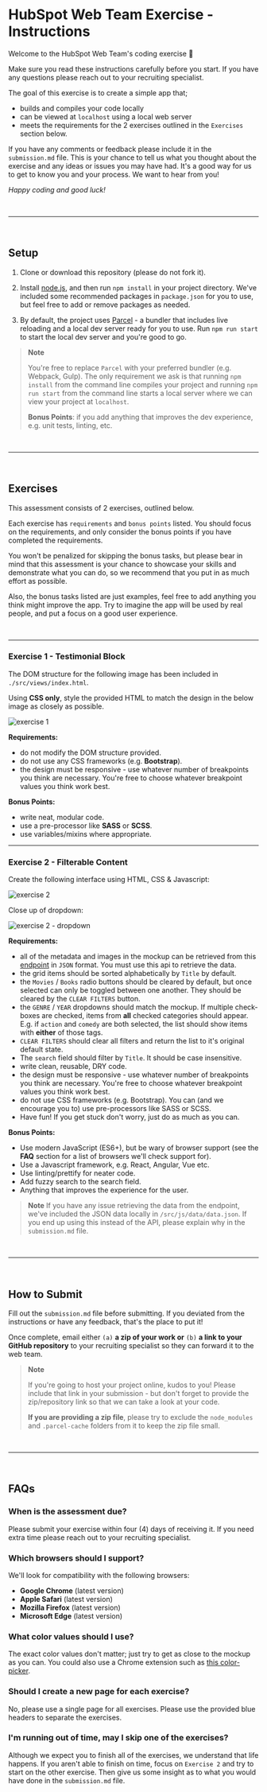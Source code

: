 # HubSpot Web Team Exercise - Instructions

Welcome to the HubSpot Web Team's coding exercise 👋

Make sure you read these instructions carefully before you start. If you have any questions please reach out to your recruiting specialist.

The goal of this exercise is to create a simple app that;

- builds and compiles your code locally
- can be viewed at `localhost` using a local web server
- meets the requirements for the 2 exercises outlined in the `Exercises` section below.

If you have any comments or feedback please include it in the `submission.md` file. This is your chance to tell us what you thought about the exercise and any ideas or issues you may have had. It's a good way for us to get to know you and your process. We want to hear from you!

*Happy coding and good luck!*

<br />

---

<br />

## Setup

1. Clone or download this repository (please do not fork it).

2. Install [node.js](https://nodejs.org/en/download/), and then run `npm install` in your project directory. We've included some recommended packages in `package.json` for you to use, but feel free to add or remove packages as needed.

3. By default, the project uses [Parcel](https://parceljs.org/) - a bundler that includes live reloading and a local dev server ready for you to use. Run `npm run start` to start the local dev server and you're good to go.

> **Note**
>
> You're free to replace `Parcel` with your preferred bundler (e.g. Webpack, Gulp). The only requirement we ask is that running `npm install` from the command line compiles your project and running `npm run start` from the command line starts a local server where we can view your project at `localhost`.
>
> **Bonus Points**: if you add anything that improves the dev experience, e.g. unit tests, linting, etc.

<br />

---

<br />

## Exercises

This assessment consists of 2 exercises, outlined below.

Each exercise has `requirements` and `bonus points` listed. You should focus on the requirements, and only consider the bonus points if you have completed the requirements.

You won't be penalized for skipping the bonus tasks, but please bear in mind that this assessment is your chance to showcase your skills and demonstrate what you can do, so we recommend that you put in as much effort as possible.

Also, the bonus tasks listed are just examples, feel free to add anything you think might improve the app. Try to imagine the app will be used by real people, and put a focus on a good user experience.

<br />

---

### Exercise 1 - Testimonial Block

The DOM structure for the following image has been included in `./src/views/index.html`.

Using **CSS only**, style the provided HTML to match the design in the below image as closely as possible.

![exercise 1](https://cdn2.hubspot.net/hubfs/53/web_team/web-team-test/exercise-1.png)

**Requirements:**

- do not modify the DOM structure provided.
- do not use any CSS frameworks (e.g. **Bootstrap**).
- the design must be responsive - use whatever number of breakpoints you think are necessary. You're free to choose whatever breakpoint values you think work best.

**Bonus Points:**

- write neat, modular code.
- use a pre-processor like **SASS** or
**SCSS**.
- use variables/mixins where appropriate.

---

### Exercise 2 - Filterable Content

Create the following interface using HTML, CSS & Javascript:

![exercise 2](./exercise-2.gif)

Close up of dropdown:

![exercise 2 - dropdown](https://cdn2.hubspot.net/hubfs/53/web_team/web-team-test/dropdown.png)

**Requirements:**

- all of the metadata and images in the mockup can be retrieved from this [endpoint](https://raw.githubusercontent.com/HubSpotWebTeam/CodeExercise/main/src/js/data/data.json) in `JSON` format. You must use this api to retrieve the data.
- the grid items should be sorted alphabetically by `Title` by default.
- the `Movies` / `Books` radio buttons should be cleared by default, but once selected can only be toggled between one another. They should be cleared by the `CLEAR FILTERS` button.
- the `GENRE` / `YEAR` dropdowns should match the mockup. If multiple check-boxes are checked, items from **all** checked categories should appear. E.g. if `action` and `comedy` are both selected, the list should show items with **either** of those tags.
- `CLEAR FILTERS` should clear all filters and return the list to it's original default state.
- The `search` field should filter by `Title`. It should be case insensitive.
- write clean, reusable, DRY code.
- the design must be responsive - use whatever number of breakpoints you think are necessary. You're free to choose whatever breakpoint values you think work best.
- do not use CSS frameworks (e.g. Bootstrap). You can (and we encourage you to) use pre-processors like SASS or SCSS.
- Have fun! If you get stuck don't worry, just do as much as you can.

**Bonus Points:**

- Use modern JavaScript (ES6+), but be wary of browser support (see the **FAQ** section for a list of browsers we'll check support for).
- Use a Javascript framework, e.g. React, Angular, Vue etc.
- Use linting/prettify for neater code.
- Add fuzzy search to the search field.
- Anything that improves the experience for the user.

> **Note** 
> If you have any issue retrieving the data from the endpoint, we've included the JSON data locally in `/src/js/data/data.json`. If you end up using this instead of the API, please explain why in the `submission.md` file.

<br />

---

<br />

## How to Submit

Fill out the `submission.md` file before submitting. If you deviated from the instructions or have any feedback, that's the place to put it!

 Once complete, email either `(a)` **a zip of your work or** `(b)` **a link to your GitHub repository** to your recruiting specialist so they can forward it to the web team.

> **Note**
>
> If you're going to host your project online, kudos to you! Please include that link in your submission - but don't forget to provide the zip/repository link so that we can take a look at your code.
>
> **If you are providing a zip file**, please try to exclude the `node_modules` and `.parcel-cache` folders from it to keep the zip file small.

<br />

---

<br />

## FAQs

### When is the assessment due?

Please submit your exercise within four (4) days of receiving it. If you need extra time please reach out to your recruiting specialist.

### Which browsers should I support?

We'll look for compatibility with the following browsers:

- **Google Chrome** (latest version)
- **Apple Safari** (latest version)
- **Mozilla Firefox** (latest version)
- **Microsoft Edge** (latest version)

### What color values should I use?

The exact color values don't matter; just try to get as close to the mockup as you can. You could also use a Chrome extension such as <a href="https://chrome.google.com/webstore/detail/colorpick-eyedropper/ohcpnigalekghcmgcdcenkpelffpdolg?hl=en" target="_blank">this color-picker</a>.

### Should I create a new page for each exercise?

No, please use a single page for all exercises. Please use the provided blue headers to separate the exercises.

### I'm running out of time, may I skip one of the exercises?

Although we expect you to finish all of the exercises, we understand that life happens. If you aren't able to finish on time, focus on `Exercise 2` and try to start on the other exercise. Then give us some insight as to what you would have done in the `submission.md` file.
